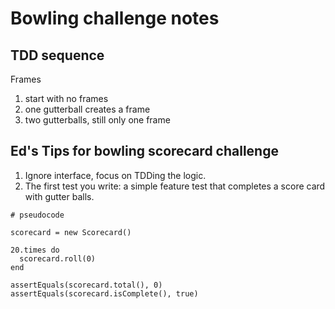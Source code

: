 # Bowling challenge notes

## TDD sequence

Frames
1. start with no frames
2. one gutterball creates a frame
3. two gutterballs, still only one frame


## Ed's Tips for bowling scorecard challenge

1. Ignore interface, focus on TDDing the logic.
2. The first test you write: a simple feature test that completes a score card with gutter balls.
```
# pseudocode

scorecard = new Scorecard()

20.times do
  scorecard.roll(0)
end

assertEquals(scorecard.total(), 0)
assertEquals(scorecard.isComplete(), true)
```
